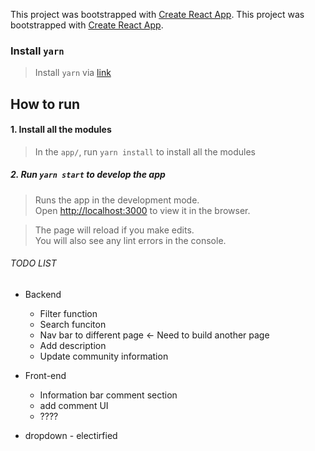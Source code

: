 This project was bootstrapped with [Create React App](https://github.com/facebook/create-react-app).
This project was bootstrapped with [Create React App](https://github.com/facebook/create-react-app).

### Install `yarn`
>  Install `yarn`  via [link](https://classic.yarnpkg.com/en/docs/install#windows-stable)


## How to run 

#### 1. Install all the modules
>In the `app/`, run `yarn install` to install all the modules

##### 2. Run `yarn start` to develop the app

>Runs the app in the development mode.<br />
>Open [http://localhost:3000](http://localhost:3000) to view it in the browser.

>The page will reload if you make edits.<br />
>You will also see any lint errors in the console.








###### TODO LIST

- Backend
  - Filter function
  - Search funciton
  - Nav bar to different page <- Need to build another page
  - Add description
  - Update community information
- Front-end
  - Information bar comment section
  - add comment UI
  - ????



- dropdown - electirfied 
